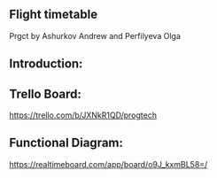 ## Flight timetable
Prgct by Ashurkov Andrew and Perfilyeva Olga
## Introduction:
## Trello Board:

https://trello.com/b/JXNkR1QD/progtech
## Functional Diagram:

https://realtimeboard.com/app/board/o9J_kxmBL58=/

